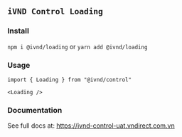 ## `iVND Control Loading`

### Install

`npm i @ivnd/loading` or `yarn add @ivnd/loading`

### Usage

```
import { Loading } from "@ivnd/control"

<Loading />

```

### Documentation

See full docs at: https://ivnd-control-uat.vndirect.com.vn
